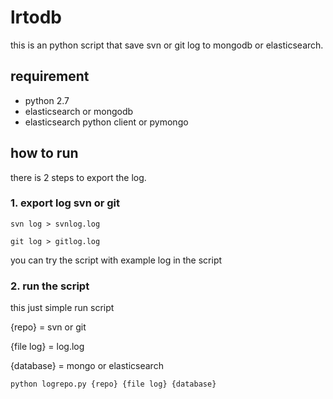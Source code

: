 # lrtodb
this is an python script that save svn or git log to mongodb or elasticsearch.

## requirement
- python 2.7
- elasticsearch or mongodb
- elasticsearch python client or pymongo

## how to run
there is 2 steps to export the log.

### 1. export log svn or git
`svn log > svnlog.log`

`git log > gitlog.log`

you can try the script with example log in the script

### 2. run the script

this just simple run script

{repo} = svn or git

{file log} = log.log

{database} = mongo or elasticsearch

`python logrepo.py {repo} {file log} {database}`
